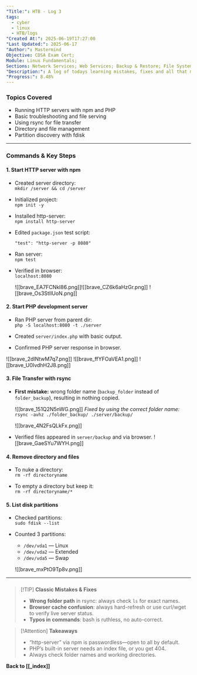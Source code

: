 ```yaml
---
"Title:": HTB - Log 3
tags:
  - cyber
  - linux
  - HTB/logs
"Created At:": 2025-06-19T17:27:00
"Last Updated:": 2025-06-17
"Author:": Mastermind
Objective: CDSA Exam Cert;
Module: Linux Fundamentals;
Sections: Network Services; Web Services; Backup & Restore; File System Management;
"Description:": A log of todays learning mistakes, fixes and all that mess.
"Progress:": 8.48%
---
```

### **Topics Covered**

- Running HTTP servers with npm and PHP
- Basic troubleshooting and file serving
- Using rsync for file transfer
- Directory and file management
- Partition discovery with fdisk

---

### **Commands & Key Steps**

#### **1. Start HTTP server with npm**

- Created server directory:  
    `mkdir /server && cd /server`
    
- Initialized project:  
    `npm init -y`
    
- Installed http-server:  
    `npm install http-server`
    
- Edited `package.json` test script:
    
    `"test": "http-server -p 8080"`
    
- Ran server:  
    `npm test`
    
- Verified in browser:  
    `localhost:8080`
    
    ![[brave_EA7FCNkl86.png]]![[brave_CZ6k6aHzGr.png]]
    ![[brave_Os3StIlUoN.png]]

#### **2. Start PHP development server**

- Ran PHP server from parent dir:  
    `php -S localhost:8080 -t ./server`
    
- Created `server/index.php` with basic output.
    
- Confirmed PHP server response in browser.
    
![[brave_2dlNtwM7q7.png]]
![[brave_ffYFOaVEA1.png]]
![[brave_U0IvdhH2J8.png]]
#### **3. File Transfer with rsync**

- **First mistake:** wrong folder name (`backup_folder` instead of `folder_backup`), resulting in nothing copied.  

	![[brave_151Q2N5nWG.png]]
    _Fixed by using the correct folder name:_
    `rsync -avhz ./folder_backup/ ./server/backup/`

	![[brave_4N2FsQLkFx.png]]

- Verified files appeared in `server/backup` and via browser.
    ![[brave_GaeSYu7WYH.png]]

#### **4. Remove directory and files**

- To nuke a directory:  
    `rm -rf directoryname`
    
- To empty a directory but keep it:  
    `rm -rf directoryname/*`
    

#### **5. List disk partitions**

- Checked partitions:  
    `sudo fdisk --list`
    
- Counted 3 partitions:
    - `/dev/vda1` — Linux
    - `/dev/vda2` — Extended
    - `/dev/vda5` — Swap
    
    ![[brave_mxPtO9Tp8v.png]]


---
### 



> [!TIP] **Classic Mistakes & Fixes**
> - **Wrong folder path** in rsync: always check `ls` for exact names.
> - **Browser cache confusion**: always hard-refresh or use curl/wget to verify live server status.
> - **Typos in commands**: bash is ruthless, no auto-correct.


> [!Attention] **Takeaways**
>  - “http-server” via npm is passwordless—open to all by default.
>  - PHP’s built-in server needs an index file, or you get 404.
>  - Always check folder names and working directories.  

**Back to [[_index]]**
